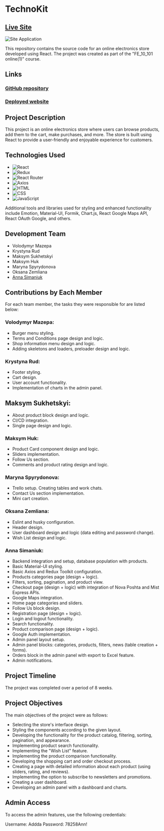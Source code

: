 # TechnoKit

## [Live Site](https://technokit-store-0fet.onrender.com/)

![Site Application](https://i.ibb.co/q913hxx/Techno-Kit.png)

This repository contains the source code for an online electronics store developed using React. The project was created as part of the "FE_10_101 online(1)" course.

## Links
### [GitHub repository](https://github.com/AnnaSimaniuk/TechnoKit)
### [Deployed website](https://technokit-store-0fet.onrender.com/)

## Project Description
This project is an online electronics store where users can browse products, add them to the cart, make purchases, and more. The store is built using React to provide a user-friendly and enjoyable experience for customers.

## Technologies Used
- ![React](https://img.shields.io/badge/-React-61DAFB?logo=react&logoColor=white&style=flat-square&link=https://reactjs.org/)
- ![Redux](https://img.shields.io/badge/-Redux-764ABC?logo=redux&logoColor=white&style=flat-square&link=https://redux.js.org/)
- ![React Router](https://img.shields.io/badge/-React%20Router-CA4245?logo=react-router&logoColor=white&style=flat-square&link=https://reactrouter.com/)
- ![Axios](https://img.shields.io/badge/-Axios-5A66F6?logo=axios&logoColor=white&style=flat-square&link=https://axios-http.com/)
- ![HTML](https://img.shields.io/badge/-HTML-E34F26?logo=html5&logoColor=white&style=flat-square)
- ![CSS](https://img.shields.io/badge/-CSS-1572B6?logo=css3&logoColor=white&style=flat-square)
- ![JavaScript](https://img.shields.io/badge/-JavaScript-F7DF1E?logo=javascript&logoColor=black&style=flat-square)

Additional tools and libraries used for styling and enhanced functionality include Emotion, Material-UI, Formik, Chart.js, React Google Maps API, React OAuth Google, and others.

## Development Team
- Volodymyr Mazepa
- Krystyna Rud
- Maksym Sukhetskyi
- Maksym Huk
- Maryna Spyrydonova
- Oksana Zemliana
- [Anna Simaniuk](https://github.com/AnnaSimaniuk)

## Contributions by Each Member
For each team member, the tasks they were responsible for are listed below:

### Volodymyr Mazepa:
- Burger menu styling.
- Terms and Conditions page design and logic.
- Shop information menu design and logic.
- Adding skeletons and loaders, preloader design and logic.

### Krystyna Rud:
- Footer styling.
- Cart design.
- User account functionality.
- Implementation of charts in the admin panel.

## Maksym Sukhetskyi:
- About product block design and logic.
- CI/CD integration.
- Single page design and logic.

### Maksym Huk:
- Product Card component design and logic.
- Sliders implementation.
- Follow Us section.
- Comments and product rating design and logic.

### Maryna Spyrydonova:
- Trello setup. Creating tables and work chats.
- Contact Us section implementation.
- Mini cart creation.

### Oksana Zemliana:
- Eslint and husky configuration.
- Header design.
- User dashboard design and logic (data editing and password change).
- Wish List design and logic.

### Anna Simaniuk:
- Backend integration and setup, database population with products.
- Basic Material-UI styling.
- Basic Axios and Redux Toolkit configuration.
- Products categories page (design + logic).
- Filters, sorting, pagination, and product view.
- Checkout page (design + logic) with integration of Nova Poshta and Mist Express APIs.
- Google Maps integration.
- Home page categories and sliders.
- Follow Us block design.
- Registration page (design + logic).
- Login and logout functionality.
- Search functionality.
- Product comparison page (design + logic).
- Google Auth implementation.
- Admin panel layout setup.
- Admin panel blocks: categories, products, filters, news (table creation + forms).
- Orders block in the admin panel with export to Excel feature.
- Admin notifications.

## Project Timeline
The project was completed over a period of 8 weeks.

## Project Objectives
The main objectives of the project were as follows:
- Selecting the store's interface design.
- Styling the components according to the given layout.
- Developing the functionality for the product catalog, filtering, sorting, pagination, and appearance.
- Implementing product search functionality.
- Implementing the "Wish List" feature.
- Implementing the product comparison functionality.
- Developing the shopping cart and order checkout process.
- Creating a page with detailed information about each product (using sliders, rating, and reviews).
- Implementing the option to subscribe to newsletters and promotions.
- Creating a user dashboard.
- Developing an admin panel with a dashboard and charts.
  
## Admin Access
To access the admin features, use the following credentials:

Username: Addda
Password: 78258Ann!
